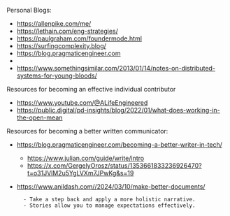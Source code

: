 Personal Blogs:
- https://allenpike.com/me/ 
- https://lethain.com/eng-strategies/
- https://paulgraham.com/foundermode.html
- https://surfingcomplexity.blog/
- https://blog.pragmaticengineer.com
- 
- https://www.somethingsimilar.com/2013/01/14/notes-on-distributed-systems-for-young-bloods/

Resources for becoming an effective individual contributor
- https://www.youtube.com/@ALifeEngineered
- https://public.digital/pd-insights/blog/2022/01/what-does-working-in-the-open-mean

Resources for becoming a better written communicator: 
- https://blog.pragmaticengineer.com/becoming-a-better-writer-in-tech/
  - https://www.julian.com/guide/write/intro
  - https://x.com/GergelyOrosz/status/1353661833236926470?t=o31JVlM2u5YgLVXm7JPwKg&s=19 
- https://www.anildash.com//2024/03/10/make-better-documents/

        - Take a step back and apply a more holistic narrative. 
        - Stories allow you to manage expectations effectively. 